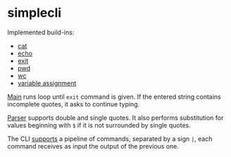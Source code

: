 # simplecli

Implemented build-ins:
- [cat](src/main/java/ru/itmo/simplecli/executor/commands/Cat.java)
- [echo](src/main/java/ru/itmo/simplecli/executor/commands/Echo.java)
- [exit](src/main/java/ru/itmo/simplecli/executor/commands/Exit.java)
- [pwd](src/main/java/ru/itmo/simplecli/executor/commands/Pwd.java)
- [wc](src/main/java/ru/itmo/simplecli/executor/commands/WC.java)
- [variable assignment](src/main/java/ru/itmo/simplecli/executor/commands/Assignment.java)

[Main](src/main/java/ru/itmo/simplecli/Main.java) runs loop until `exit` command is given.
If the entered string contains incomplete quotes, it asks to continue typing.

[Parser](src/main/java/ru/itmo/simplecli/executor/Parser.java) supports double and single quotes.
It also performs substitution for values beginning with `$` if it is not surrounded by single quotes.

The CLI [supports](src/main/java/ru/itmo/simplecli/executor/PipedCommand.java) a pipeline of commands, separated by a sign `|`,
each command receives as input the output of the previous one.